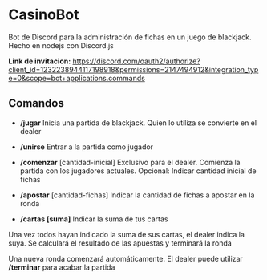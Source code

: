 # CasinoBot
Bot de Discord para la administración de fichas en un juego de blackjack. Hecho en nodejs con Discord.js 

**Link de invitacion:** https://discord.com/oauth2/authorize?client_id=1232238944117198918&permissions=2147494912&integration_type=0&scope=bot+applications.commands

## Comandos
- **/jugar** Inicia una partida de blackjack. Quien lo utiliza se convierte en el dealer

- **/unirse** Entrar a la partida como jugador

- **/comenzar** [cantidad-inicial] Exclusivo para el dealer. Comienza la partida con los jugadores actuales. Opcional: Indicar cantidad inicial de fichas

- **/apostar** [cantidad-fichas] Indicar la cantidad de fichas a apostar en la ronda

- **/cartas [suma]** Indicar la suma de tus cartas

Una vez todos hayan indicado la suma de sus cartas, el dealer indica la suya. Se calculará el resultado de las apuestas y terminará la ronda

Una nueva ronda comenzará automáticamente. El dealer puede utilizar **/terminar** para acabar la partida

